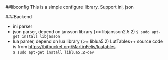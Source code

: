 ##libconfig
This is a simple configure library.
Support ini, json

###Backend
* ini parser
* json parser, depend on jansson library (>= libjansson2.5.2)
  `$ sudo apt-get install libjasson`
* lua parser, depend on lua library (>= liblua5.2)
  LutTables++ source code is from https://bitbucket.org/MartinFelis/luatables  
  `$ sudo apt-get install liblua5.2-dev`

